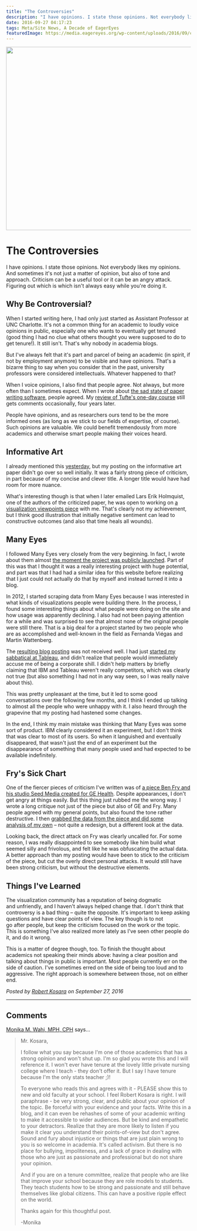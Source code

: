 ```yaml
---
title: "The Controversies"
description: "I have opinions. I state those opinions. Not everybody likes my opinions. And sometimes it's not just a matter of opinion, but also of tone and approach. Criticism can be a useful tool or it can be an angry attack. Figuring out which is which isn't always easy while you're doing it."
date: 2016-09-27 04:17:23
tags: Meta/Site News, A Decade of EagerEyes
featuredImage: https://media.eagereyes.org/wp-content/uploads/2016/09/controversies-teaser.jpg
---
```


<p align="center"><img src="https://media.eagereyes.org/wp-content/uploads/2016/09/controversies-teaser.jpg" width="720" height="500" /></p>

# The Controversies

I have opinions. I state those opinions. Not everybody likes my opinions. And sometimes it's not just a matter of opinion, but also of tone and approach. Criticism can be a useful tool or it can be an angry attack. Figuring out which is which isn't always easy while you're doing it.

## Why Be Controversial?

When I started writing here, I had only just started as Assistant Professor at UNC Charlotte. It's not a common thing for an academic to loudly voice opinions in public, especially one who wants to eventually get tenured (good thing I had no clue what others thought you were supposed to do to get tenure!). It still isn't. That's why nobody in academia blogs.

But I've always felt that it's part and parcel of being an academic (in spirit, if not by employment anymore) to be visible and have opinions. That's a bizarre thing to say when you consider that in the past, university professors were considered intellectuals. Whatever happened to that?

When I voice opinions, I also find that people agree. Not always, but more often than I sometimes expect. When I wrote about <a href="/blog/2015/why-is-paper-writing-software-so-awful">the sad state of paper writing software</a>, people agreed. My <a href="/criticism/edward-tufte-one-day-course">review of Tufte's one-day course</a> still gets comments occasionally, four years later.

People have opinions, and as researchers ours tend to be the more informed ones (as long as we stick to our fields of expertise, of course). Such opinions are valuable. We could benefit tremendously from more academics and otherwise smart people making their voices heard.

## Informative Art

I already mentioned this <a href="/blog/2016/eagereyes-early-history">yesterday</a>, but my posting on the informative art paper didn't go over so well initially. It was a fairly strong piece of criticism, in part because of my concise and clever title. A longer title would have had room for more nuance.

What's interesting though is that when I later emailed Lars Erik Holmquist, one of the authors of the criticized paper, he was open to working on <a href="/papers/vis-criticism">a visualization viewpoints piece</a> with me. That's clearly not my achievement, but I think good illustration that initially negative sentiment can lead to constructive outcomes (and also that time heals all wounds).

## Many Eyes

I followed Many Eyes very closely from the very beginning. In fact, I wrote about them almost <a href="/criticism/swivel-vs-many-eyes">the moment the project was publicly launched</a>. Part of this was that I thought it was a really interesting project with huge potential, and part was that I had had a similar idea for this website before realizing that I just could not actually do that by myself and instead turned it into a blog.

In 2012, I started scraping data from Many Eyes because I was interested in what kinds of visualizations people were building there. In the process, I found some interesting things about what people were doing on the site and how usage was apparently declining. I also had not been paying attention for a while and was surprised to see that almost none of the original people were still there. That is a big deal for a project started by two people who are as accomplished and well-known in the field as Fernanda Viégas and Martin Wattenberg.

The <a href="/criticism/quo-vadis-many-eyes">resulting blog posting</a> was not received well. I had just <a href="/blog/2012/hello-tableau-and-seattle">started my sabbatical at Tableau</a>, and didn't realize that people would immediately accuse me of being a corporate shill. I didn't help matters by briefly claiming that IBM and Tableau weren't really competitors, which was clearly not true (but also something I had not in any way seen, so I was really naive about this).

This was pretty unpleasant at the time, but it led to some good conversations over the following few months, and I think I ended up talking to almost all the people who were unhappy with it. I also heard through the grapevine that my posting had hastened some changes.

In the end, I think my main mistake was thinking that Many Eyes was some sort of product. IBM clearly considered it an experiment, but I don't think that was clear to most of its users. So when it languished and eventually disappeared, that wasn't just the end of an experiment but the disappearance of something that many people used and had expected to be available indefinitely.

## Fry's Sick Chart

One of the fiercer pieces of criticism I've written was of <a href="/criticism/cost-of-a-sick-chart">a piece Ben Fry and his studio Seed Media created for GE Health</a>. Despite appearances, I don't get angry at things easily. But this thing just rubbed me the wrong way. I wrote a long critique not just of the piece but also of GE and Fry. Many people agreed with my general points, but also found the tone rather destructive. I then <a href="/criticism/curing-a-sick-chart">grabbed the data from the piece and did some analysis of my own</a> – not quite a redesign, but a different look at the data.

Looking back, the direct attack on Fry was clearly uncalled for. For some reason, I was really disappointed to see somebody like him build what seemed silly and frivolous, and felt like he was obfuscating the actual data. A better approach than my posting would have been to stick to the criticism of the piece, but cut the overly direct personal attacks. It would still have been strong criticism, but without the destructive elements.

## Things I've Learned

The visualization community has a reputation of being dogmatic and unfriendly, and I haven't always helped change that. I don't think that controversy is a bad thing – quite the opposite. It's important to keep asking questions and have clear points of view. The key though is to not go after people, but keep the criticism focused on the work or the topic. This is something I've also realized more lately as I've seen other people do it, and do it wrong.

This is a matter of degree though, too. To finish the thought about academics not speaking their minds above: having a clear position and talking about things in public is important. Most people currently err on the side of caution. I've sometimes erred on the side of being too loud and to aggressive. The right approach is somewhere between those, not on either end.


_Posted by <a href="/about">Robert Kosara</a> on September 27, 2016_


<aside class="comments">

---
## Comments

<a href="http://www.dethwench.com" rel="nofollow noopener" target="_blank">Monika M. Wahi, MPH, CPH</a> says…
>	Mr. Kosara,
>	
>	I follow what you say because I'm one of those academics that has a strong opinion and won't shut up. I'm so glad you wrote this and I will reference it. I won't ever have tenure at the lovely little private nursing college where I teach - they don't offer it. But I say I have tenure because I'm the only stats teacher ;)!
>	
>	To everyone who reads this and agrees with it - PLEASE show this to new and old faculty at your school. I feel Robert Kosara is right. I will paraphrase - be very strong, clear, and public about your opinion of the topic. Be forceful with your evidence and your facts. Write this in a blog, and it can even be rehashes of some of your academic writing to make it accessible to wider audiences. But be kind and empathetic to your detractors. Realize that they are more likely to listen if you make it clear you understand their points-of-view but don't agree. Sound and fury about injustice or things that are just plain wrong to you is so welcome in academia. It's called activism. But there is no place for bullying, impoliteness, and a lack of grace in dealing with those who are just as passionate and professional but do not share your opinion. 
>	
>	And if you are on a tenure committee, realize that people who are like that improve your school because they are role models to students. They teach students how to be strong and passionate and still behave themselves like global citizens. This can have a positive ripple effect on the world.
>	
>	Thanks again for this thoughtful post.
>	
>	-Monika

</aside>

